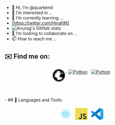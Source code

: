 - 👋 Hi, I’m @quarkend
- 👀 I’m interested in ...
- 🌱 I’m currently learning ...
- [https://twitter.com/HinafiM]
- ![Anurag's GitHub stats](https://github-readme-stats.vercel.app/api?username=quarkend&show_icons=true&theme=radical)
- 💞️ I’m looking to collaborate on ...
- 📫 How to reach me ...
## ✉️ Find me on:
<p align="center">
 <a href="https://github.com/quarkend/quarkend/" target="_blank" rel="noopener noreferrer"> <img src="https://raw.githubusercontent.com/iconic/open-iconic/master/svg/globe.svg" alt="Python" height="40" style="vertical-align:top; margin:4px"> </a>
 <a href="https://www.linkedin.com/in/mohammed-hinafi-70392519b/" target="_blank" rel="noopener noreferrer"> <img src="https://cdn.jsdelivr.net/npm/simple-icons@v3/icons/linkedin.svg" alt="Python" height="40" style="vertical-align:top; margin:4px"></a>
 <a href="mailto:quarkend@gmail.com"> <img src="https://cdn.jsdelivr.net/npm/simple-icons@v3/icons/gmail.svg" alt="Python" height="40" style="vertical-align:top; margin:4px"></a>
</p>

<br />



<br />
- ## 🧰 Languages and Tools:
<p align="center">
<img src="https://raw.githubusercontent.com/github/explore/80688e429a7d4ef2fca1e82350fe8e3517d3494d/topics/react/react.png" alt="react" height="40" style="vertical-align:top; margin:4px">
<img src="https://raw.githubusercontent.com/github/explore/80688e429a7d4ef2fca1e82350fe8e3517d3494d/topics/javascript/javascript.png" alt="Javascript" height="40" style="vertical-align:top; margin:4px">
<img src="https://raw.githubusercontent.com/github/explore/80688e429a7d4ef2fca1e82350fe8e3517d3494d/topics/visual-studio-code/visual-studio-code.png" alt="VS Code" height="40" style="vertical-align:top; margin:4px">
</p>

<!---
quarkend/quarkend is a ✨ special ✨ repository because its `README.md` (this file) appears on your GitHub profile.
You can click the Preview link to take a look at your changes.
--->
